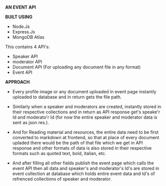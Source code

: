 **AN EVENT API**

**BUILT USING**
- Node.Js
- Express.Js
- MongoDB Atlas

This contains 4 API's:
- Speaker API
- moderator API
- Document API (For uploading any document file in any format)
- Event API

**APPROACH**
- Every profile image or any document uploaded in event page instantly uploaded to database and in return gets the file path.

- Similarly when a speaker and moderators are created, instantly stored in their respective collections and in return as 
  API response get's speake'r Id and moderato'r Id (for now the entire speaker and moderator data is sent as json res.).
  
- And for Reading material and resources, the entire data need to be first converted to markdown at frontend, so that at place 
  of every document upladed there would be the path of that file which we get in API response and other formats of data is also 
  stored in their respective formats such as quoted text, bold, italian, etc.
  
- And after filling all other fields publish the event page which calls the event API then all data and speaker's and moderator's
  Id's are stored in event collection at database which holds entire event data and Id's of refrenced collections of speaker and moderator.
  

